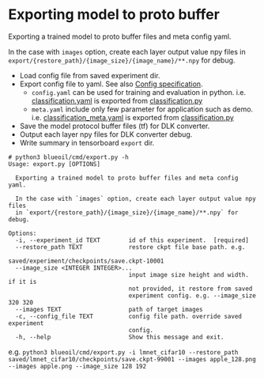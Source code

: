 # Exporting model to proto buffer
Exporting a trained model to proto buffer files and meta config yaml.

In the case with `images` option, create each layer output value npy files in `export/{restore_path}/{image_size}/{image_name}/**.npy` for debug.

* Load config file from saved experiment dir.
* Export config file to yaml. See also [Config specification](../specification/config.md).
  * `config.yaml` can be used for training and evaluation in python. i.e. [classification.yaml](https://github.com/blue-oil/blueoil/blob/master/blueoil/configs/example/classification.yaml) is exported from [classification.py](https://github.com/blue-oil/blueoil/blob/master/blueoil/configs/example/classification.py)
  * `meta.yaml` include only few parameter for application such as demo. i.e. [classification_meta.yaml](https://github.com/blue-oil/blueoil/blob/master/blueoil/configs/example/classification_meta.yaml) is exported from [classification.py](https://github.com/blue-oil/blueoil/blob/master/blueoil/configs/example/classification.py)
* Save the model protocol buffer files (tf) for DLK converter.
* Output each layer npy files for DLK converter debug.
* Write summary in tensorboard `export` dir.

```
# python3 blueoil/cmd/export.py -h
Usage: export.py [OPTIONS]

  Exporting a trained model to proto buffer files and meta config yaml.

  In the case with `images` option, create each layer output value npy files
  in `export/{restore_path}/{image_size}/{image_name}/**.npy` for debug.

Options:
  -i, --experiment_id TEXT        id of this experiment.  [required]
  --restore_path TEXT             restore ckpt file base path. e.g.
                                  saved/experiment/checkpoints/save.ckpt-10001
  --image_size <INTEGER INTEGER>...
                                  input image size height and width. if it is
                                  not provided, it restore from saved
                                  experiment config. e.g. --image_size 320 320
  --images TEXT                   path of target images
  -c, --config_file TEXT          config file path. override saved experiment
                                  config.
  -h, --help                      Show this message and exit.
```

e.g.
`python3 blueoil/cmd/export.py -i lmnet_cifar10 --restore_path saved/lmnet_cifar10/checkpoints/save.ckpt-99001 --images apple_128.png --images apple.png --image_size 128 192`
